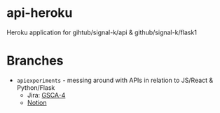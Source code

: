 # api-heroku
Heroku application for gihtub/signal-k/api &amp; github/signal-k/flask1

# Branches
* `apiexperiments` - messing around with APIs in relation to JS/React & Python/Flask
    * Jira: [GSCA-4](https://signal-kinetics.atlassian.net/browse/GSCA-4)
    * [No](https://www.notion.so/skinetics/Star-Wars-APIs-116e496d92c44a41a823dddbfb54beb4)[tion](https://www.notion.so/skinetics/Unity-APIs-ca85fee470194e19bde544eeb5654b62) 